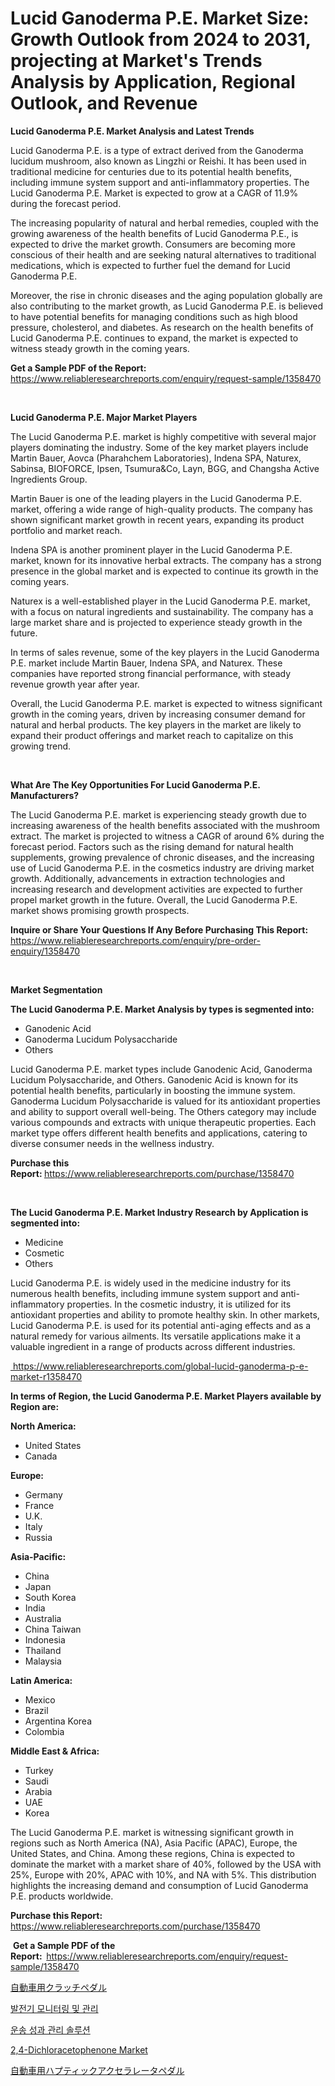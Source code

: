 <p><h1>Lucid Ganoderma P.E. Market Size: Growth Outlook from 2024 to 2031, projecting at Market's Trends Analysis by Application, Regional Outlook, and Revenue</h1></p><p><strong>Lucid Ganoderma P.E. Market Analysis and Latest Trends</strong></p>
<p><p>Lucid Ganoderma P.E. is a type of extract derived from the Ganoderma lucidum mushroom, also known as Lingzhi or Reishi. It has been used in traditional medicine for centuries due to its potential health benefits, including immune system support and anti-inflammatory properties. The Lucid Ganoderma P.E. Market is expected to grow at a CAGR of 11.9% during the forecast period.</p><p>The increasing popularity of natural and herbal remedies, coupled with the growing awareness of the health benefits of Lucid Ganoderma P.E., is expected to drive the market growth. Consumers are becoming more conscious of their health and are seeking natural alternatives to traditional medications, which is expected to further fuel the demand for Lucid Ganoderma P.E.</p><p>Moreover, the rise in chronic diseases and the aging population globally are also contributing to the market growth, as Lucid Ganoderma P.E. is believed to have potential benefits for managing conditions such as high blood pressure, cholesterol, and diabetes. As research on the health benefits of Lucid Ganoderma P.E. continues to expand, the market is expected to witness steady growth in the coming years.</p></p>
<p><strong>Get a Sample PDF of the Report:&nbsp;</strong> <a href="https://www.reliableresearchreports.com/enquiry/request-sample/1358470">https://www.reliableresearchreports.com/enquiry/request-sample/1358470</a></p>
<p>&nbsp;</p>
<p><strong>Lucid Ganoderma P.E. Major Market Players</strong></p>
<p><p>The Lucid Ganoderma P.E. market is highly competitive with several major players dominating the industry. Some of the key market players include Martin Bauer, Aovca (Pharahchem Laboratories), Indena SPA, Naturex, Sabinsa, BIOFORCE, Ipsen, Tsumura&Co, Layn, BGG, and Changsha Active Ingredients Group.</p><p>Martin Bauer is one of the leading players in the Lucid Ganoderma P.E. market, offering a wide range of high-quality products. The company has shown significant market growth in recent years, expanding its product portfolio and market reach.</p><p>Indena SPA is another prominent player in the Lucid Ganoderma P.E. market, known for its innovative herbal extracts. The company has a strong presence in the global market and is expected to continue its growth in the coming years.</p><p>Naturex is a well-established player in the Lucid Ganoderma P.E. market, with a focus on natural ingredients and sustainability. The company has a large market share and is projected to experience steady growth in the future.</p><p>In terms of sales revenue, some of the key players in the Lucid Ganoderma P.E. market include Martin Bauer, Indena SPA, and Naturex. These companies have reported strong financial performance, with steady revenue growth year after year.</p><p>Overall, the Lucid Ganoderma P.E. market is expected to witness significant growth in the coming years, driven by increasing consumer demand for natural and herbal products. The key players in the market are likely to expand their product offerings and market reach to capitalize on this growing trend.</p></p>
<p>&nbsp;</p>
<p><strong>What Are The Key Opportunities For Lucid Ganoderma P.E. Manufacturers?</strong></p>
<p><p>The Lucid Ganoderma P.E. market is experiencing steady growth due to increasing awareness of the health benefits associated with the mushroom extract. The market is projected to witness a CAGR of around 6% during the forecast period. Factors such as the rising demand for natural health supplements, growing prevalence of chronic diseases, and the increasing use of Lucid Ganoderma P.E. in the cosmetics industry are driving market growth. Additionally, advancements in extraction technologies and increasing research and development activities are expected to further propel market growth in the future. Overall, the Lucid Ganoderma P.E. market shows promising growth prospects.</p></p>
<p><strong>Inquire or Share Your Questions If Any Before Purchasing This Report:</strong> <a href="https://www.reliableresearchreports.com/enquiry/pre-order-enquiry/1358470">https://www.reliableresearchreports.com/enquiry/pre-order-enquiry/1358470</a></p>
<p>&nbsp;</p>
<p><strong>Market Segmentation</strong></p>
<p><strong>The Lucid Ganoderma P.E. Market Analysis by types is segmented into:</strong></p>
<p><ul><li>Ganodenic Acid</li><li>Ganoderma Lucidum Polysaccharide</li><li>Others</li></ul></p>
<p><p>Lucid Ganoderma P.E. market types include Ganodenic Acid, Ganoderma Lucidum Polysaccharide, and Others. Ganodenic Acid is known for its potential health benefits, particularly in boosting the immune system. Ganoderma Lucidum Polysaccharide is valued for its antioxidant properties and ability to support overall well-being. The Others category may include various compounds and extracts with unique therapeutic properties. Each market type offers different health benefits and applications, catering to diverse consumer needs in the wellness industry.</p></p>
<p><strong>Purchase this Report:&nbsp;</strong><a href="https://www.reliableresearchreports.com/purchase/1358470">https://www.reliableresearchreports.com/purchase/1358470</a></p>
<p>&nbsp;</p>
<p><strong>The Lucid Ganoderma P.E. Market Industry Research by Application is segmented into:</strong></p>
<p><ul><li>Medicine</li><li>Cosmetic</li><li>Others</li></ul></p>
<p><p>Lucid Ganoderma P.E. is widely used in the medicine industry for its numerous health benefits, including immune system support and anti-inflammatory properties. In the cosmetic industry, it is utilized for its antioxidant properties and ability to promote healthy skin. In other markets, Lucid Ganoderma P.E. is used for its potential anti-aging effects and as a natural remedy for various ailments. Its versatile applications make it a valuable ingredient in a range of products across different industries.</p></p>
<p><a href="https://www.reliableresearchreports.com/global-lucid-ganoderma-p-e-market-r1358470">&nbsp;https://www.reliableresearchreports.com/global-lucid-ganoderma-p-e-market-r1358470</a></p>
<p><strong>In terms of Region, the Lucid Ganoderma P.E. Market Players available by Region are:</strong></p>
<p>
    <p> <strong> North America: </strong>
        <ul>
            <li>United States</li>
            <li>Canada</li>
        </ul>
        </p> 
    <p> <strong> Europe: </strong>
        <ul>
            <li>Germany</li>
            <li>France</li>
            <li>U.K.</li>
            <li>Italy</li>
            <li>Russia</li>
        </ul>
        </p> 
    <p> <strong> Asia-Pacific: </strong>
        <ul>
            <li>China</li>
            <li>Japan</li>
            <li>South Korea</li>
            <li>India</li>
            <li>Australia</li>
            <li>China Taiwan</li>
            <li>Indonesia</li>
            <li>Thailand</li>
            <li>Malaysia</li>
        </ul>
        </p> 
    <p> <strong> Latin America: </strong>
        <ul>
            <li>Mexico</li>
            <li>Brazil</li>
            <li>Argentina Korea</li>
            <li>Colombia</li>
        </ul>
        </p> 
    <p> <strong> Middle East & Africa: </strong>
        <ul>
            <li>Turkey</li>
            <li>Saudi</li>
            <li>Arabia</li>
            <li>UAE</li>
            <li>Korea</li>
        </ul>
    </p>
    </p>
<p><p>The Lucid Ganoderma P.E. market is witnessing significant growth in regions such as North America (NA), Asia Pacific (APAC), Europe, the United States, and China. Among these regions, China is expected to dominate the market with a market share of 40%, followed by the USA with 25%, Europe with 20%, APAC with 10%, and NA with 5%. This distribution highlights the increasing demand and consumption of Lucid Ganoderma P.E. products worldwide.</p></p>
<p><strong>Purchase this Report: </strong><a href="https://www.reliableresearchreports.com/purchase/1358470">https://www.reliableresearchreports.com/purchase/1358470</a></p>
<p>&nbsp;<strong>Get a Sample PDF of the Report:&nbsp;&nbsp;</strong><a href="https://www.reliableresearchreports.com/enquiry/request-sample/1358470">https://www.reliableresearchreports.com/enquiry/request-sample/1358470</a></p>
<p><strong></strong></p>
<p><p><a href="https://github.com/JaydaWisoky2014/Market-Research-Report-List-1/blob/main/169157788984.md">自動車用クラッチペダル</a></p><p><a href="https://github.com/Maeennan456456/Market-Research-Report-List-1/blob/main/904155181565.md">발전기 모니터링 및 관리</a></p><p><a href="https://github.com/royErdmtyan906778/Market-Research-Report-List-1/blob/main/502857481566.md">운송 성과 관리 솔루션</a></p><p><a href="https://github.com/lylyparadise/Market-Research-Report-List-3/blob/main/24-dichloracetophenone-market.md">2,4-Dichloracetophenone Market</a></p><p><a href="https://github.com/SkylarReilly36/Market-Research-Report-List-1/blob/main/952883288983.md">自動車用ハプティックアクセラレータペダル</a></p></p>